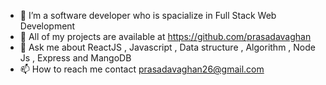 - 🌱 I’m a software developer who is spacialize in Full Stack Web Development
- 👀 All of my projects are available at https://github.com/prasadavaghan
- 💞️ Ask me about ReactJS , Javascript , Data structure , Algorithm , Node Js , Express and MangoDB
- 📫 How to reach me contact prasadavaghan26@gmail.com



<!---
prasadavaghan/prasadavaghan is a ✨ special ✨ repository because its `README.md` (this file) appears on your GitHub profile.
You can click the Preview link to take a look at your changes.
--->
